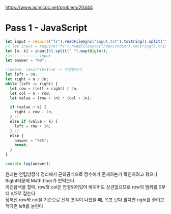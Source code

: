 https://www.acmicpc.net/problem/20444

# Pass 1 - JavaScript
~~~javascript
let input = require("fs").readFileSync("input.txt").toString().split("\n");
// let input = require("fs").readFileSync("/dev/stdin").toString().trim().split('\n');
let [n, k] = input[0].split(" ").map(BigInt);
//<------------input
let answer = "NO";

//a+b=n, (a+1)*(b+1)=k -> 연립방정식
let left = 0n;
let right = n / 2n;
while (left <= right) {
  let row = (left + right) / 2n;
  let col = n - row;
  let value = (row + 1n) * (col + 1n);

  if (value > k) {
    right = row - 1n;
  } //
  else if (value < k) {
    left = row + 1n;
  } //
  else {
    answer = "YES";
    break;
  }
}

console.log(answer);

~~~

원래는 연립방정식 정리해서 근의공식으로 정수해가 존재하는가 확인하려고 했으나 BigInt때문에 Math.floor가 안먹는다  
이진탐색을 할때, row와 col은 연결되어있어 바뀌어도 상관없으므로 row의 범위를 0부터 n/2로 잡는다  
정해진 row와 col을 기준으로 전체 조각이 나왔을 때, 목표 보다 많다면 right를 줄이고 적다면 left를 늘린다  
